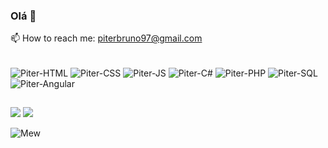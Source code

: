 ### Olá 👋

📫 How to reach me: piterbruno97@gmail.com



<div style="display: inline_block"><br>
<img align="center" alt="Piter-HTML" src="https://img.shields.io/badge/HTML5-E34F26?style=for-the-badge&logo=html5&logoColor=white">
<img align="center" alt="Piter-CSS" src="https://img.shields.io/badge/CSS3-1572B6?style=for-the-badge&logo=css3&logoColor=white">
 <img align="center" alt="Piter-JS" src="https://img.shields.io/badge/JavaScript-F7DF1E?style=for-the-badge&logo=javascript&logoColor=black">
  <img align="center" alt="Piter-C#" src="https://img.shields.io/badge/C%23-239120?style=for-the-badge&logo=c-sharp&logoColor=white">
  <img align="center" alt="Piter-PHP" src="https://img.shields.io/badge/PHP-777BB4?style=for-the-badge&logo=php&logoColor=white">
  <img align="center" alt="Piter-SQL" src="https://img.shields.io/badge/MySQL-00000F?style=for-the-badge&logo=mysql&logoColor=white">
 <img align="center" alt="Piter-Angular" src="https://img.shields.io/badge/Angular-DD0031?style=for-the-badge&logo=angular&logoColor=white">
</div>
  
  ##
 
<div> 
  
  <a href = "mailto:piterbruno97@gmail.com"><img src="https://img.shields.io/badge/-Gmail-%23333?style=for-the-badge&logo=gmail&logoColor=white" target="_blank"></a>
  <a href="https://www.linkedin.com/in/bruno-piter-1130aa276/" target="_blank"><img src="https://img.shields.io/badge/-LinkedIn-%230077B5?style=for-the-badge&logo=linkedin&logoColor=white" target="_blank"></a> 
  
</div>

![Mew](https://github.com/Bruno-Piter/Bruno-Piter/assets/133192036/b12939f0-0b82-42d3-bd28-6a4afc5affe8)
